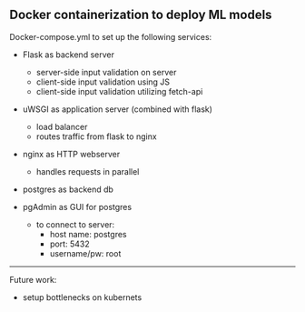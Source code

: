 ## Docker containerization to deploy ML models

Docker-compose.yml to set up the following services:

* Flask as backend server
	* server-side input validation on server
	* client-side input validation using JS
	* client-side input validation utilizing fetch-api
* uWSGI as application server (combined with flask)
	* load balancer
	* routes traffic from flask to nginx
* nginx as HTTP webserver
	* handles requests in parallel

* postgres as backend db

* pgAdmin as GUI for postgres 
	* to connect to server:
		* host name: postgres
		* port: 5432
		* username/pw: root
___________________________________________________________________________________________________

Future work:
* setup bottlenecks on kubernets

